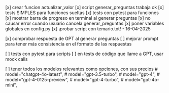 [x] crear funcion actualizar_valor
[x] script generar_preguntas trabaja ok
[x] tests SIMPLES para funciones sueltas
[x] tests con pytest para funciones
[x] mostrar barra de progreso en terminal al generar preguntas
[x] no causar error cuando usuario cancela generar_preguntas
[x] poner variables globales en config.py
[x] ¡probar script con temario.txt! - 16-04-2025

[x] comprobar respuesta de GPT al generar preguntas
[ ] mejorar prompt para tener más consistencia en el formato de las respuestas

[ ] tests con pytest para scripts
[ ] en tests de código que llame a GPT, usar mock calls

[ ] tener todos los modelos relevantes como opciones, con sus precios
    # model="chatgpt-4o-latest",
    # model="gpt-3.5-turbo",
    # model="gpt-4",
    # model="gpt-4-0125-preview",
    # model="gpt-4-turbo",
    # model="gpt-4o-mini",

